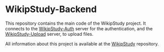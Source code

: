 # WikipStudy-Backend

This repository contains the main code of the WikipStudy project.
It connects to the [WikipStudy-Auth](https://github.com/arkonny/WikipStudy-Auth) server for the authentication, and the [WikipStudy-Upload](https://github.com/arkonny/WikipStudy-Upload) server, to upload files.

All information about this project is available at the [WikipStudy](https://github.com/arkonny/WikipStudy) repository.
